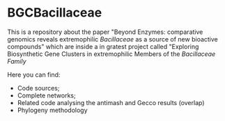 # BGCBacillaceae

This is a repository about the paper "Beyond Enzymes: comparative genomics reveals extremophilic _Bacillaceae_ as a source of new bioactive compounds" which are inside a in gratest project called "Exploring Biosynthetic Gene Clusters in extremophilic Members of the _Bacillaceae Family_

Here you can find:
- Code sources;
- Complete networks;
- Related code analysing the antimash  and Gecco results (overlap)
- Phylogeny methodology
  
